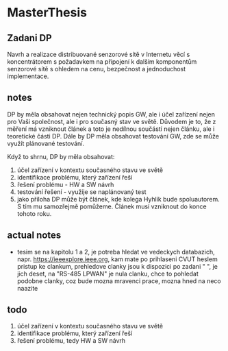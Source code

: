# MasterThesis

## Zadani DP
Navrh a realizace distribuované senzorové sítě v Internetu věcí s koncentrátorem s požadavkem na připojení k dalším komponentům senzorové sítě s ohledem na cenu,
bezpečnost a jednoduchost implementace.


## notes 
DP by měla obsahovat nejen technický popis GW, ale i účel zařízení nejen pro Vaši společnost, ale i pro současný stav ve světě. Důvodem je to, že z měření má vzniknout článek a toto je nedílnou součástí nejen článku, ale i teoretické části DP. Dále by DP měla obsahovat testování GW, zde se může využít plánované testování.

Když to shrnu, DP by měla obsahovat:
1. účel zařízení v kontextu současného stavu ve světě
2. identifikace problému, který zařízení řeší
3. řešení problému - HW a SW návrh
4. testování řešení - využije se naplánovaný test
5. jako příloha DP může být článek, kde kolega Hyhlík bude spoluautorem. S tím mu samozřejmě pomůžeme. Článek musí vzniknout do konce tohoto roku.


## actual notes 
- tesim se na kapitolu 1 a 2, je potreba hledat ve vedeckych databazich, napr. https://ieeexplore.ieee.org, kam mate po prihlaseni CVUT heslem pristup ke clankum, prehledove clanky jsou k dispozici po zadani "   ", je jich deset, na "RS-485 LPWAN" je nula clanku, chce to pohledat podobne clanky, coz bude mozna mravenci prace, mozna hned na neco naazite


## todo
1. účel zařízení v kontextu současného stavu ve světě
2. identifikace problému, který zařízení řeší
3. řešení problému, tedy HW a SW návrh
